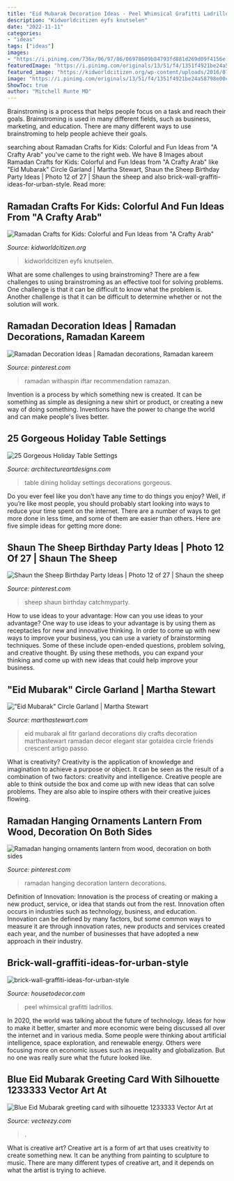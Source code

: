 ```yaml
---
title: "Eid Mubarak Decoration Ideas - Peel Whimsical Grafitti Ladrillos"
description: "Kidworldcitizen eyfs knutselen"
date: "2022-11-11"
categories:
- "ideas"
tags: ["ideas"]
images:
- "https://i.pinimg.com/736x/06/97/86/06978609b84793fd881d269d09f4156e.jpg"
featuredImage: "https://i.pinimg.com/originals/13/51/f4/1351f4921be24a58798e00c5b07d9e00.jpg"
featured_image: "https://kidworldcitizen.org/wp-content/uploads/2016/07/70116Ramadan_Crafts_for_Kids_Series.jpg"
image: "https://i.pinimg.com/originals/13/51/f4/1351f4921be24a58798e00c5b07d9e00.jpg"
ShowToc: true
author: "Mitchell Runte MD"
---
```



Brainstroming is a process that helps people focus on a task and reach their goals. Brainstroming is used in many different fields, such as business, marketing, and education. There are many different ways to use brainstroming to help people achieve their goals.

	

		
searching about Ramadan Crafts for Kids: Colorful and Fun Ideas from &quot;A Crafty Arab&quot; you've came to the right web. We have 8 Images about Ramadan Crafts for Kids: Colorful and Fun Ideas from &quot;A Crafty Arab&quot; like &quot;Eid Mubarak&quot; Circle Garland | Martha Stewart, Shaun the Sheep Birthday Party Ideas | Photo 12 of 27 | Shaun the sheep and also brick-wall-graffiti-ideas-for-urban-style. Read more:
		
    
## Ramadan Crafts For Kids: Colorful And Fun Ideas From &quot;A Crafty Arab&quot;

<img loading=lazy src="https://kidworldcitizen.org/wp-content/uploads/2016/07/70116Ramadan_Crafts_for_Kids_Series.jpg" onerror="this.onerror=null;this.src='https://tse2.mm.bing.net/th?id=OIP.D-oUA5QQSZO3nx5ny6CJhQHaNC&amp;pid=15.1';" alt="Ramadan Crafts for Kids: Colorful and Fun Ideas from &quot;A Crafty Arab&quot;">

_Source: kidworldcitizen.org_

>kidworldcitizen eyfs knutselen. 

	

What are some challenges to using brainstroming?
There are a few challenges to using brainstroming as an effective tool for solving problems. One challenge is that it can be difficult to know what the problem is. Another challenge is that it can be difficult to determine whether or not the solution will work.

    
## Ramadan Decoration Ideas | Ramadan Decorations, Ramadan Kareem

<img loading=lazy src="https://i.pinimg.com/736x/1d/41/32/1d41321ea55e5c52cd535cc41f47247a.jpg" onerror="this.onerror=null;this.src='https://tse2.mm.bing.net/th?id=OIP.zPBBDiyOTxoI4FHNg6R9zAHaLH&amp;pid=15.1';" alt="Ramadan Decoration Ideas | Ramadan decorations, Ramadan kareem">

_Source: pinterest.com_

>ramadan withaspin iftar recommendation ramazan. 

	

Invention is a process by which something new is created. It can be something as simple as designing a new shirt or product, or creating a new way of doing something. Inventions have the power to change the world and can make people's lives better.

    
## 25 Gorgeous Holiday Table Settings

<img loading=lazy src="http://www.architectureartdesigns.com/wp-content/uploads/2013/02/Dining-Table-Decor-ArchiArtDesigns-17.jpg" onerror="this.onerror=null;this.src='https://tse3.mm.bing.net/th?id=OIP.O_2Hne0dN7OCRNPnLg8gEAHaJ5&amp;pid=15.1';" alt="25 Gorgeous Holiday Table Settings">

_Source: architectureartdesigns.com_

>table dining holiday settings decorations gorgeous. 

	

Do you ever feel like you don’t have any time to do things you enjoy? Well, if you’re like most people, you should probably start looking into ways to reduce your time spent on the internet. There are a number of ways to get more done in less time, and some of them are easier than others. Here are five simple ideas for getting more done: 
    
## Shaun The Sheep Birthday Party Ideas | Photo 12 Of 27 | Shaun The Sheep

<img loading=lazy src="https://i.pinimg.com/originals/13/51/f4/1351f4921be24a58798e00c5b07d9e00.jpg" onerror="this.onerror=null;this.src='https://tse4.mm.bing.net/th?id=OIP.Dylh9zdZSCE31Wp4AF3FzwHaFj&amp;pid=15.1';" alt="Shaun the Sheep Birthday Party Ideas | Photo 12 of 27 | Shaun the sheep">

_Source: pinterest.com_

>sheep shaun birthday catchmyparty. 

	

How to use ideas to your advantage: How can you use ideas to your advantage?
One way to use ideas to your advantage is by using them as receptacles for new and innovative thinking. In order to come up with new ways to improve your business, you can use a variety of brainstorming techniques. Some of these include open-ended questions, problem solving, and creative thought. By using these methods, you can expand your thinking and come up with new ideas that could help improve your business.

    
## &quot;Eid Mubarak&quot; Circle Garland | Martha Stewart

<img loading=lazy src="http://assets.marthastewart.com/styles/wmax-1500/d25/eid-crescent-star-garland/eid-crescent-star-garland_horiz.jpg?itok=XKLZdAqL" onerror="this.onerror=null;this.src='https://tse1.mm.bing.net/th?id=OIP.jHa1yn-9o0vKOKAaI0_vLQHaEK&amp;pid=15.1';" alt="&quot;Eid Mubarak&quot; Circle Garland | Martha Stewart">

_Source: marthastewart.com_

>eid mubarak al fitr garland decorations diy crafts decoration marthastewart ramadan decor elegant star gotaidea circle friends crescent artigo passo. 

	

What is creativity?
Creativity is the application of knowledge and imagination to achieve a purpose or object. It can be seen as the result of a combination of two factors: creativity and intelligence. Creative people are able to think outside the box and come up with new ideas that can solve problems. They are also able to inspire others with their creative juices flowing.

    
## Ramadan Hanging Ornaments Lantern From Wood, Decoration On Both Sides

<img loading=lazy src="https://i.pinimg.com/736x/06/97/86/06978609b84793fd881d269d09f4156e.jpg" onerror="this.onerror=null;this.src='https://tse3.mm.bing.net/th?id=OIP.NrHKjx_dnoqFDNFdyGgS9QHaJ3&amp;pid=15.1';" alt="Ramadan hanging ornaments lantern from wood, decoration on both sides">

_Source: pinterest.com_

>ramadan hanging decoration lantern decorations. 

	

Definition of Innovation:
Innovation is the process of creating or making a new product, service, or idea that stands out from the rest. Innovation often occurs in industries such as technology, business, and education. Innovation can be defined by many factors, but some common ways to measure it are through innovation rates, new products and services created each year, and the number of businesses that have adopted a new approach in their industry.

    
## Brick-wall-graffiti-ideas-for-urban-style

<img loading=lazy src="https://housetodecor.com/wp-content/uploads/2020/02/brick-wall-graffiti-ideas-for-urban-style.jpg" onerror="this.onerror=null;this.src='https://tse2.mm.bing.net/th?id=OIP.1R_Lj_d6wHa3n_yJgMwdRgHaHa&amp;pid=15.1';" alt="brick-wall-graffiti-ideas-for-urban-style">

_Source: housetodecor.com_

>peel whimsical grafitti ladrillos. 

	

In 2020, the world was talking about the future of technology. Ideas for how to make it better, smarter and more economic were being discussed all over the internet and in various media. Some people were thinking about artificial intelligence, space exploration, and renewable energy. Others were focusing more on economic issues such as inequality and globalization. But no one was really sure what the future looked like.

    
## Blue Eid Mubarak Greeting Card With Silhouette 1233333 Vector Art At

<img loading=lazy src="https://static.vecteezy.com/system/resources/previews/001/233/333/original/blue-eid-mubarak-greeting-card-with-silhouette-vector.jpg" onerror="this.onerror=null;this.src='https://tse1.mm.bing.net/th?id=OIP.xOYTy3ZPtO90gPt9WH4ZxwHaCq&amp;pid=15.1';" alt="Blue Eid Mubarak greeting card with silhouette 1233333 Vector Art at">

_Source: vecteezy.com_

>. 

	

What is creative art?
Creative art is a form of art that uses creativity to create something new. It can be anything from painting to sculpture to music. There are many different types of creative art, and it depends on what the artist is trying to achieve.

